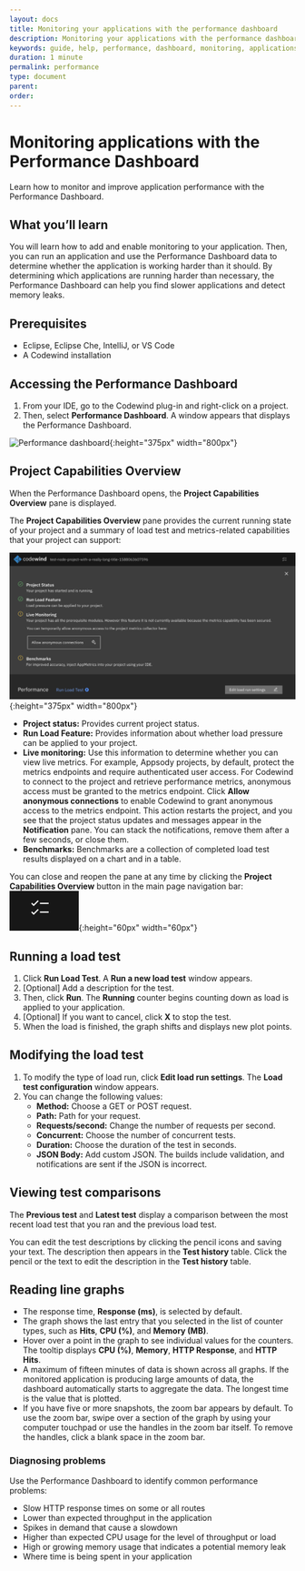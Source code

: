 ```yaml
---
layout: docs
title: Monitoring your applications with the performance dashboard
description: Monitoring your applications with the performance dashboard
keywords: guide, help, performance, dashboard, monitoring, applications, VS Code, Codewind, Eclipse, graph, graphs, load, test, load test, test comparison
duration: 1 minute
permalink: performance
type: document
parent:
order:
---
```


# Monitoring applications with the Performance Dashboard

Learn how to monitor and improve application performance with the Performance Dashboard.

## What you’ll learn

You will learn how to add and enable monitoring to your application. Then, you can run an application and use the Performance Dashboard data to determine whether the application is working harder than it should. By determining which applications are running harder than necessary, the Performance Dashboard can help you find slower applications and detect memory leaks.

## Prerequisites

- Eclipse, Eclipse Che, IntelliJ, or VS Code
- A Codewind installation

## Accessing the Performance Dashboard

1. From your IDE, go to the Codewind plug-in and right-click on a project.
2. Then, select **Performance Dashboard**. A window appears that displays the Performance Dashboard.<br>

![Performance dashboard](images/performanceguide/performancedash_window.png){:height="375px" width="800px"}<br>

## Project Capabilities Overview

When the Performance Dashboard opens, the **Project Capabilities Overview** pane is displayed. 

The **Project Capabilities Overview** pane provides the current running state of your project and a summary of load test and metrics-related capabilities that your project can support:

![Performance dashboard project capabilities](images/performanceguide/performance_dashboard_capabilities.png){:height="375px" width="800px"}<br>

- **Project status:** Provides current project status.
- **Run Load Feature:** Provides information about whether load pressure can be applied to your project.
- **Live monitoring:** Use this information to determine whether you can view live metrics. For example, Appsody projects, by default, protect the metrics endpoints and require authenticated user access. For Codewind to connect to the project and retrieve performance metrics, anonymous access must be granted to the metrics endpoint. Click **Allow anonymous connections** to enable Codewind to grant anonymous access to the metrics endpoint. This action restarts the project, and you see that the project status updates and messages appear in the **Notification** pane. You can stack the notifications, remove them after a few seconds, or close them. 
- **Benchmarks:** Benchmarks are a collection of completed load test results displayed on a chart and in a table.

You can close and reopen the pane at any time by clicking the **Project Capabilities Overview** button in the main page navigation bar: ![Performance dashboard nav bar icon](images/performanceguide/performance_dashboard_navbar_icon.png){:height="60px" width="60px"}<br>

## Running a load test

1. Click **Run Load Test**. A **Run a new load test** window appears.
2. [Optional] Add a description for the test.
3. Then, click **Run**. The **Running** counter begins counting down as load is applied to your application.
4. [Optional] If you want to cancel, click **X** to stop the test.
5. When the load is finished, the graph shifts and displays new plot points.

## Modifying the load test

1. To modify the type of load run, click **Edit load run settings**. The **Load test configuration** window appears.
2. You can change the following values:
    - **Method:** Choose a GET or POST request.
    - **Path:** Path for your request.
    - **Requests/second:** Change the number of requests per second.
    - **Concurrent:** Choose the number of concurrent tests.
    - **Duration:** Choose the duration of the test in seconds.
    - **JSON Body:** Add custom JSON. The builds include validation, and notifications are sent if the JSON is incorrect.

## Viewing test comparisons

The **Previous test** and **Latest test** display a comparison between the most recent load test that you ran and the previous load test.

You can edit the test descriptions by clicking the pencil icons and saving your text. The description then appears in the **Test history** table. Click the pencil or the text to edit the description in the **Test history** table.

## Reading line graphs

- The response time, **Response (ms)**, is selected by default.
- The graph shows the last entry that you selected in the list of counter types, such as **Hits**, **CPU (%)**, and **Memory (MB)**.
- Hover over a point in the graph to see individual values for the counters. The tooltip displays **CPU (%)**, **Memory**, **HTTP Response**, and **HTTP Hits**.
- A maximum of fifteen minutes of data is shown across all graphs. If the monitored application is producing large amounts of data, the dashboard automatically starts to aggregate the data. The longest time is the value that is plotted.
- If you have five or more snapshots, the zoom bar appears by default. To use the zoom bar, swipe over a section of the graph by using your computer touchpad or use the handles in the zoom bar itself. To remove the handles, click a blank space in the zoom bar.<br>

### Diagnosing problems

Use the Performance Dashboard to identify common performance problems:
- Slow HTTP response times on some or all routes
- Lower than expected throughput in the application
- Spikes in demand that cause a slowdown
- Higher than expected CPU usage for the level of throughput or load
- High or growing memory usage that indicates a potential memory leak
- Where time is being spent in your application
